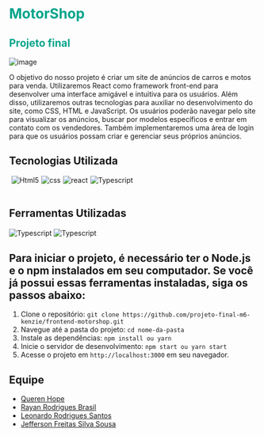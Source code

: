 

<div style='background-color:white'>

</div>
<h1 style='color: #00A48B'>MotorShop</h1>

<h2 style='color: #00A48B'>Projeto final</h2>

![image](https://user-images.githubusercontent.com/102680751/221083493-ebee235e-bca5-46ba-9f47-73fedf2c0709.png)


<p>O objetivo do nosso projeto é criar um site de anúncios de carros e motos para venda. Utilizaremos React como framework front-end para desenvolver uma interface amigável e intuitiva para os usuários. Além disso, utilizaremos outras tecnologias para auxiliar no desenvolvimento do site, como CSS, HTML e JavaScript. Os usuários poderão navegar pelo site para visualizar os anúncios, buscar por modelos específicos e entrar em contato com os vendedores. Também implementaremos uma área de login para que os usuários possam criar e gerenciar seus próprios anúncios. </p>



## Tecnologias Utilizada

<div style='display:flex; gap: 5px;'><br>
 <img align="center" alt="Html5" src="https://img.shields.io/badge/HTML5-E34F26?style=for-the-badge&logo=html5&logoColor=white">

 <img align="center" alt="css" src="https://img.shields.io/badge/CSS3-1572B6?style=for-the-badge&logo=css3&logoColor=white">

   <img align="center" alt="react" src="https://img.shields.io/badge/React-20232A?style=for-the-badge&logo=react&logoColor=61DAFB">

   <img align="center" alt="Typescript" src="https://img.shields.io/badge/TypeScript-007ACC?style=for-the-badge&logo=typescript&logoColor=white">

   
</div></br>

## Ferramentas Utilizadas

 <img align="center" alt="Typescript" src="https://img.shields.io/badge/Trello-0052CC?style=for-the-badge&logo=trello&logoColor=white">

  
  <img align="center" alt="Typescript" src="https://img.shields.io/badge/Figma-F24E1E?style=for-the-badge&logo=figma&logoColor=white">


## Para iniciar o projeto, é necessário ter o Node.js e o npm instalados em seu computador. Se você já possui essas ferramentas instaladas, siga os passos abaixo:

1. Clone o repositório: `git clone https://github.com/projeto-final-m6-kenzie/frontend-motorshop.git`
2. Navegue até a pasta do projeto: `cd nome-da-pasta`
3. Instale as dependências: `npm install ou yarn`
4. Inicie o servidor de desenvolvimento: `npm start ou yarn start`
5. Acesse o projeto em `http://localhost:3000` em seu navegador.

## Equipe

<ul>
<li><a href="https://github.com/querenhope">Queren Hope</a></li>
<li><a href="https://github.com/brasrayan95">Rayan Rodrigues Brasil</a></li>
<li><a href="https://github.com/leonardorodrigues42" >Leonardo Rodrigues Santos</a></li>
<li><a href="https://github.com/jefersonokdemais">Jefferson Freitas Silva Sousa</a></li>
</ul>
